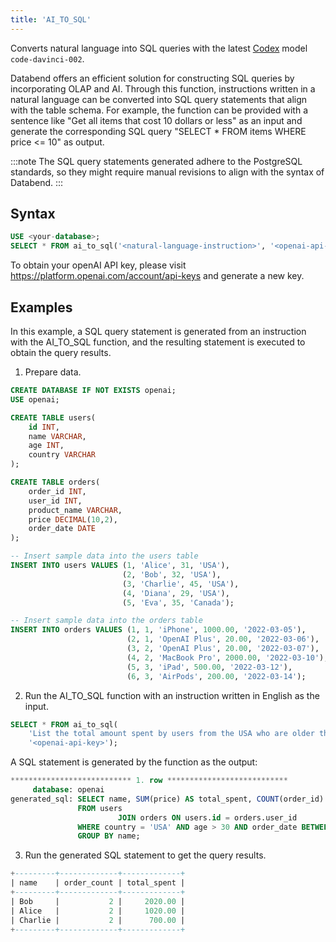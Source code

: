 ```yaml
---
title: 'AI_TO_SQL'
---
```


Converts natural language into SQL queries with the latest [Codex](https://platform.openai.com/docs/models/codex) model `code-davinci-002`.

Databend offers an efficient solution for constructing SQL queries by incorporating OLAP and AI. Through this function, instructions written in a natural language can be converted into SQL query statements that align with the table schema. For example, the function can be provided with a sentence like "Get all items that cost 10 dollars or less" as an input and generate the corresponding SQL query "SELECT * FROM items WHERE price <= 10" as output.

:::note
The SQL query statements generated adhere to the PostgreSQL standards, so they might require manual revisions to align with the syntax of Databend.
:::

## Syntax

```sql
USE <your-database>;
SELECT * FROM ai_to_sql('<natural-language-instruction>', '<openai-api-key>');
```
To obtain your openAI API key, please visit https://platform.openai.com/account/api-keys and generate a new key.

## Examples

In this example, a SQL query statement is generated from an instruction with the AI_TO_SQL function, and the resulting statement is executed to obtain the query results.

1. Prepare data.

```sql
CREATE DATABASE IF NOT EXISTS openai;
USE openai;

CREATE TABLE users(
    id INT,
    name VARCHAR,
    age INT,
    country VARCHAR
);

CREATE TABLE orders(
    order_id INT,
    user_id INT,
    product_name VARCHAR,
    price DECIMAL(10,2),
    order_date DATE
);

-- Insert sample data into the users table
INSERT INTO users VALUES (1, 'Alice', 31, 'USA'),
                         (2, 'Bob', 32, 'USA'),
                         (3, 'Charlie', 45, 'USA'),
                         (4, 'Diana', 29, 'USA'),
                         (5, 'Eva', 35, 'Canada');

-- Insert sample data into the orders table
INSERT INTO orders VALUES (1, 1, 'iPhone', 1000.00, '2022-03-05'),
                          (2, 1, 'OpenAI Plus', 20.00, '2022-03-06'),
                          (3, 2, 'OpenAI Plus', 20.00, '2022-03-07'),
                          (4, 2, 'MacBook Pro', 2000.00, '2022-03-10'),
                          (5, 3, 'iPad', 500.00, '2022-03-12'),
                          (6, 3, 'AirPods', 200.00, '2022-03-14');
```

2. Run the AI_TO_SQL function with an instruction written in English as the input.

```sql
SELECT * FROM ai_to_sql(
    'List the total amount spent by users from the USA who are older than 30 years, grouped by their names, along with the number of orders they made in 2022', 
    '<openai-api-key>');
```

A SQL statement is generated by the function as the output:

```sql
*************************** 1. row ***************************
     database: openai
generated_sql: SELECT name, SUM(price) AS total_spent, COUNT(order_id) AS total_orders
               FROM users
                        JOIN orders ON users.id = orders.user_id
               WHERE country = 'USA' AND age > 30 AND order_date BETWEEN '2022-01-01' AND '2022-12-31'
               GROUP BY name;
```

3. Run the generated SQL statement to get the query results.

```sql
+---------+-------------+-------------+
| name    | order_count | total_spent |
+---------+-------------+-------------+
| Bob     |           2 |     2020.00 |
| Alice   |           2 |     1020.00 |
| Charlie |           2 |      700.00 |
+---------+-------------+-------------+
```